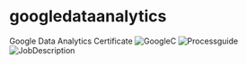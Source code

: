 # googledataanalytics
Google Data Analytics Certificate
![GoogleC](https://user-images.githubusercontent.com/95434478/210274415-1f1813b6-2b6d-4f71-9880-acfaa1d0e79e.png)
![Processguide](https://user-images.githubusercontent.com/95434478/210890603-9a454fe4-6b34-4b2e-92be-ed5e98601466.PNG)
![JobDescription](https://user-images.githubusercontent.com/95434478/210890606-4b268e65-e64c-467e-a772-aa17711c29a5.PNG)

